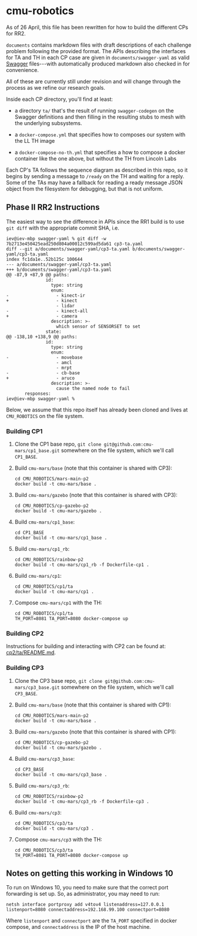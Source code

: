 # cmu-robotics

As of 26 April, this file has been rewritten for how to build the
different CPs for RR2.

`documents` contains markdown files with draft descriptions of each
challenge problem following the provided format. The APIs describing the
interfaces for TA and TH in each CP case are given in
`documents/swagger-yaml` as valid [Swagger](http://swagger.io) files---with
automatically produced markdown also checked in for convenience.

All of these are currently still under revision and will change through the
process as we refine our research goals.

Inside each CP directory, you'll find at least:

* a directory `ta/` that's the result of running `swagger-codegen` on
  the Swagger definitions and then filling in the resulting stubs to
  mesh with the underlying subsystems.

* a `docker-compose.yml` that specifies how to composes our system
  with the LL TH image

* a `docker-compose-no-th.yml` that specifies a how to compose a
  docker container like the one above, but without the TH from Lincoln
  Labs

Each CP's TA follows the sequence diagram as described in this repo,
so it begins by sending a message to `/ready` on the TH and waiting
for a reply. Some of the TAs may have a fallback for reading a ready
message JSON object from the filesystem for debugging, but that is not
uniform.

## Phase II RR2 Instructions

The easiest way to see the difference in APIs since the RR1 build is
to use `git diff` with the appropriate commit SHA, i.e.

```
iev@iev-mbp swagger-yaml % git diff -w 7b2713e450425ead250d804a00012c599ad5da61 cp3-ta.yaml
diff --git a/documents/swagger-yaml/cp3-ta.yaml b/documents/swagger-yaml/cp3-ta.yaml
index fc1da1e..52b125c 100644
--- a/documents/swagger-yaml/cp3-ta.yaml
+++ b/documents/swagger-yaml/cp3-ta.yaml
@@ -87,9 +87,9 @@ paths:
               id:
                 type: string
                 enum:
-                  - kinect-ir
+                  - kinect
                   - lidar
-                  - kinect-all
+                  - camera
                 description: >-
                   which sensor of SENSORSET to set
               state:
@@ -138,10 +138,9 @@ paths:
               id:
                 type: string
                 enum:
-                  - movebase
                   - amcl
                   - mrpt
-                  - cb-base
+                  - aruco
                 description: >-
                   cause the named node to fail
       responses:
iev@iev-mbp swagger-yaml %
```

Below, we assume that this repo itself has already been cloned and
lives at `CMU_ROBOTICS` on the file system.

### Building CP1

1. Clone the CP1 base repo, `git clone
   git@github.com:cmu-mars/cp1_base.git` somewhere on the file system,
   which we'll call `CP1_BASE`.

<!-- 2. Clone the CP1 controllers repo, `git clone
   git@github.com:cmu-mars/cp1_controllers.git` somewhere on the file
   system, which we'll call `CP1_CONT`. -->

2. Build `cmu-mars/base` (note that this container is shared with CP3):

    ``` shell
    cd CMU_ROBOTICS/mars-main-p2
    docker build -t cmu-mars/base .
    ```

3. Build `cmu-mars/gazebo` (note that this container is shared with CP3):

    ``` shell
    cd CMU_ROBOTICS/cp-gazebo-p2
    docker build -t cmu-mars/gazebo .
    ```

4. Build `cmu-mars/cp1_base`:

    ``` shell
    cd CP1_BASE
    docker build -t cmu-mars/cp1_base .
    ```

<!-- 6. Build `cmu-mars/cp1_controllers`:

    ``` shell
    cd CP1_CONT
    docker build -t cmu-mars/cp1_controllers .
    ``` -->

5. Build `cmu-mars/cp1_rb`:

    ``` shell
    cd CMU_ROBOTICS/rainbow-p2
    docker build -t cmu-mars/cp1_rb -f Dockerfile-cp1 .
    ```

6. Build `cmu-mars/cp1`:

    ``` shell
    cd CMU_ROBOTICS/cp1/ta
    docker build -t cmu-mars/cp1 .
    ```

7. Compose `cmu-mars/cp1` with the TH:

    ``` shell
    cd CMU_ROBOTICS/cp1/ta
    TH_PORT=8081 TA_PORT=8080 docker-compose up
    ```

### Building CP2

Instructions for building and interacting with CP2 can be found at:
[cp2/ta/README.md](cp2/ta/README.md).

### Building CP3

1. Clone the CP3 base repo, `git clone
   git@github.com:cmu-mars/cp3_base.git` somewhere on the file system,
   which we'll call `CP3_BASE`.

2. Build `cmu-mars/base` (note that this container is shared with CP1):

    ``` shell
    cd CMU_ROBOTICS/mars-main-p2
    docker build -t cmu-mars/base .
    ```

3. Build `cmu-mars/gazebo` (note that this container is shared with CP1):

    ``` shell
    cd CMU_ROBOTICS/cp-gazebo-p2
    docker build -t cmu-mars/gazebo .
    ```

4. Build `cmu-mars/cp3_base`:

    ``` shell
    cd CP3_BASE
    docker build -t cmu-mars/cp3_base .
    ```

5. Build `cmu-mars/cp3_rb`:

    ``` shell
    cd CMU_ROBOTICS/rainbow-p2
    docker build -t cmu-mars/cp3_rb -f Dockerfile-cp3 .
    ```

6. Build `cmu-mars/cp3`:

    ``` shell
    cd CMU_ROBOTICS/cp3/ta
    docker build -t cmu-mars/cp3 .
    ```

7. Compose `cmu-mars/cp3` with the TH:

    ``` shell
    cd CMU_ROBOTICS/cp3/ta
    TH_PORT=8081 TA_PORT=8080 docker-compose up
    ```

## Notes on getting this working in Windows 10

To run on Windows 10, you need to make sure that the correct port
forwarding is set up. So, as administrator, you may need to run:

```
netsh interface portproxy add v4tov4 listenaddress=127.0.0.1 listenport=8080 connectaddress=192.168.99.100 connectport=8080
```

Where `listenport` and `connectport` are the `TA_PORT` specified in
docker compose, and `connectaddress` is the IP of the host machine.
